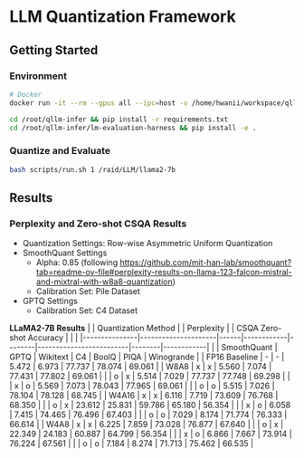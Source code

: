 # LLM Quantization Framework

## Getting Started

### Environment
```bash
# Docker
docker run -it --rm --gpus all --ipc=host -v /home/hwanii/workspace/qllm-infer:/root/qllm-infer -v /raid:/raid 166.104.35.43:5000/hwanii/pytorch2.1-cuda11.8:1.2 bash

cd /root/qllm-infer && pip install -r requirements.txt
cd /root/qllm-infer/lm-evaluation-harness && pip install -e . 
```

### Quantize and Evaluate
```bash
bash scripts/run.sh 1 /raid/LLM/llama2-7b
```

## Results

### Perplexity and Zero-shot CSQA Results
- Quantization Settings: Row-wise Asymmetric Uniform Quantization
- SmoothQuant Settings
  - Alpha: 0.85 (following https://github.com/mit-han-lab/smoothquant?tab=readme-ov-file#perplexity-results-on-llama-123-falcon-mistral-and-mixtral-with-w8a8-quantization)
  - Calibration Set: Pile Dataset
- GPTQ Settings
  - Calibration Set: C4 Dataset

**LLaMA2-7B Results**
|               | Quantization Method |      | Perplexity |        | CSQA Zero-shot Accuracy |        |            |
|---------------|---------------------|------|------------|--------|-------------------------|--------|------------|
|               | SmoothQuant         | GPTQ | Wikitext   | C4     | BoolQ                   | PIQA   | Winogrande |
| FP16 Baseline | -                   | -    | 5.472      | 6.973  | 77.737                  | 78.074 | 69.061     |
| W8A8          | x                   | x    | 5.560      | 7.074  | 77.431                  | 77.802 | 69.061     |
|               | o                   | x    | 5.514      | 7.029  | 77.737                  | 77.748 | 69.298     |
|               | x                   | o    | 5.569      | 7.073  | 78.043                  | 77.965 | 69.061     |
|               | o                   | o    | 5.515      | 7.026  | 78.104                  | 78.128 | 68.745     |
| W4A16         | x                   | x    | 6.116      | 7.719  | 73.609                  | 76.768 | 68.350     |
|               | o                   | x    | 23.612     | 25.831 | 59.786                  | 65.180 | 56.354     |
|               | x                   | o    | 6.058      | 7.415  | 74.465                  | 76.496 | 67.403     |
|               | o                   | o    | 7.029      | 8.174  | 71.774                  | 76.333 | 66.614     |
| W4A8          | x                   | x    | 6.225      | 7.859  | 73.028                  | 76.877 | 67.640     |
|               | o                   | x    | 22.349     | 24.183 | 60.887                  | 64.799 | 56.354     |
|               | x                   | o    | 6.866      | 7.667  | 73.914                  | 76.224 | 67.561     |
|               | o                   | o    | 7.184      | 8.274  | 71.713                  | 75.462 | 66.535     |
